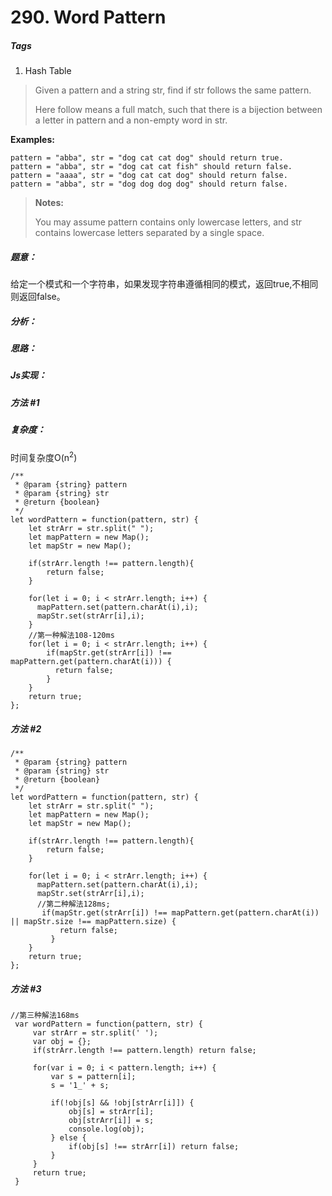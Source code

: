 # 290. Word Pattern
##### Tags
1. Hash Table

>Given a pattern and a string str, find if str follows the same pattern.
>
>Here follow means a full match, such that there is a bijection between a letter in pattern and a non-empty word in str.
>
<strong>Examples:</strong>
```
pattern = "abba", str = "dog cat cat dog" should return true.
pattern = "abba", str = "dog cat cat fish" should return false.
pattern = "aaaa", str = "dog cat cat dog" should return false.
pattern = "abba", str = "dog dog dog dog" should return false.
```
><strong>Notes:</strong>
>
>You may assume pattern contains only lowercase letters, and str contains lowercase letters separated by a single space.


##### 题意：
给定一个模式和一个字符串，如果发现字符串遵循相同的模式，返回true,不相同则返回false。

##### 分析：

##### 思路：

##### Js实现：


##### 方法 #1
##### 复杂度：
时间复杂度O(n<sup>2</sup>)
```
/**
 * @param {string} pattern
 * @param {string} str
 * @return {boolean}
 */
let wordPattern = function(pattern, str) {
    let strArr = str.split(" ");
    let mapPattern = new Map();
    let mapStr = new Map();
    
    if(strArr.length !== pattern.length){
        return false;
    }
    
    for(let i = 0; i < strArr.length; i++) {
      mapPattern.set(pattern.charAt(i),i);
      mapStr.set(strArr[i],i);
    }
    //第一种解法108-120ms
    for(let i = 0; i < strArr.length; i++) {
        if(mapStr.get(strArr[i]) !== mapPattern.get(pattern.charAt(i))) {
          return false;
        }
    }
    return true;
};

```

##### 方法 #2

```
/**
 * @param {string} pattern
 * @param {string} str
 * @return {boolean}
 */
let wordPattern = function(pattern, str) {
    let strArr = str.split(" ");
    let mapPattern = new Map();
    let mapStr = new Map();
    
    if(strArr.length !== pattern.length){
        return false;
    }
    
    for(let i = 0; i < strArr.length; i++) {
      mapPattern.set(pattern.charAt(i),i);
      mapStr.set(strArr[i],i);
      //第二种解法128ms;
       if(mapStr.get(strArr[i]) !== mapPattern.get(pattern.charAt(i)) || mapStr.size !== mapPattern.size) {
           return false;
         }
    }
    return true;
};

```

##### 方法 #3

```
//第三种解法168ms
 var wordPattern = function(pattern, str) {
     var strArr = str.split(' ');
     var obj = {};
     if(strArr.length !== pattern.length) return false;
    
     for(var i = 0; i < pattern.length; i++) {
         var s = pattern[i];
         s = '1_' + s;
        
         if(!obj[s] && !obj[strArr[i]]) {
             obj[s] = strArr[i];
             obj[strArr[i]] = s;
             console.log(obj);
         } else {
             if(obj[s] !== strArr[i]) return false;
         }
     }
     return true;
 }

```






